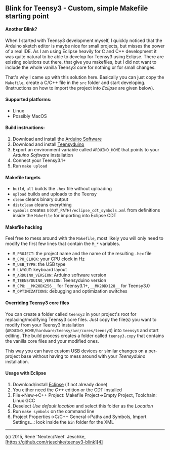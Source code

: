 Blink for Teensy3 - Custom, simple Makefile starting point
---

#### Another Blink?
When I started with Teensy3 development myself, I quickly noticed that the Arduino sketch editor is maybe nice for small projects, but misses the power of a real IDE. As I am using Eclipse heavily for C and C++ development it was quite natural to be able to develop for Teensy3 using Eclipse. There are existing solutions out there, that give you makefiles, but I did not want to include the whole vanilla Teensy3 core for nothing or for small changes.

That's why I came up with this solution here. Basically you can just copy the `Makefile`, create a C/C++ file in the `src` folder and start developing. (Instructions on how to import the project into *Eclipse* are given below).


#### Supported platforms:
* Linux
* Possibly MacOS


#### Build instructions:

1. Download and install the [Arduino Software][1]
2. Download and install [Teensyduino][2]
3. Export an environment variable called `ARDUINO_HOME` that points to your *Arduino Software* installation
4. Connect your Teensy3.1+
5. Run `make upload`


#### Makefile targets
* `build`, `all` builds the `.hex` file without uploading
* `upload` builds and uploads to the Teensy
* `clean` cleans binary output
* `distclean` cleans everything
* `symbols` creates `$(OUT_PATH)/eclipse_cdt_symbols.xml` from definitions inside the `Makefile` for importing into Eclipse CDT


#### Makefile hacking
Feel free to mess around with the `Makefile`, most likely you will only need to modify the first few lines that contain the `M_*` variables.

* `M_PROJECT`: the project name and the name of the resulting `.hex` file
* `M_CPU_CLOCK`: your CPU clock in Hz
* `M_USB_TYPE`: the USB type
* `M_LAYOUT`: keyboard layout
* `M_ARDUINO_VERSION`: Arduino software version
* `M_TEENSYDUINO_VERSION`: Teensyduino version
* `M_CPU`: `__MK20DX256__` for Teensy3.1+, `__MK20DX128__` for Teensy3.0
* `M_OPTIMIZATIONS`: debugging and optimization switches


#### Overriding Teensy3 core files
You can create a folder called `teensy3` in your project's root for replacing/modifying Teensy3 core files. Just copy the file(s) you want to modify from your Teensy3 installation (`ARDUINO_HOME/hardware/teensy/avr/cores/teensy3`) into `teensy3` and start editing. The build process creates a folder called `teensy3.copy` that contains the vanilla core files and your modified ones.

This way you can have custom USB devices or similar changes on a per-project base without having to mess around with your *Teensyduino* installation.


#### Usage with Eclipse
1. Download/install [Eclipse][3] (if not already done)
2. You either need the *C++* edition or the CDT installed
3. File->New->C++ Project: Makefile Project->Empty Project, Toolchain: Linux GCC
4. Deselect *Use default location* and select this folder as the *Location*
5. Run `make symbols` on the command line
6. Project Properties->C/C++ General->Paths and Symbols, Import Settings...: look inside the `bin` folder for the XML


---
(c) 2015, René 'Neotec/Neet' Jeschke, [https://github.com/rjeschke/teensy3-blink][4]

[1]: https://www.arduino.cc/en/Main/Software
[2]: https://www.pjrc.com/teensy/td_download.html
[3]: https://eclipse.org/downloads/
[4]: https://github.com/rjeschke/teensy3-blink

